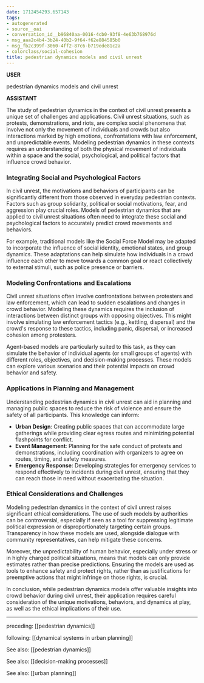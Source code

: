 ```yaml
---
date: 1712454293.657143
tags:
- autogenerated
- source__oai
- conversation_id__b96840aa-0016-4cb0-93f8-4e63b768976d
- msg_aaa2c4b4-3b24-40b2-9f64-f62e884585b0
- msg_fb2c399f-3060-4ff2-87c6-b719ede81c2a
- colorclass/social-cohesion
title: pedestrian dynamics models and civil unrest
---
```


**USER**

pedestrian dynamics models and civil unrest


**ASSISTANT**

The study of pedestrian dynamics in the context of civil unrest presents a unique set of challenges and applications. Civil unrest situations, such as protests, demonstrations, and riots, are complex social phenomena that involve not only the movement of individuals and crowds but also interactions marked by high emotions, confrontations with law enforcement, and unpredictable events. Modeling pedestrian dynamics in these contexts requires an understanding of both the physical movement of individuals within a space and the social, psychological, and political factors that influence crowd behavior.

### Integrating Social and Psychological Factors

In civil unrest, the motivations and behaviors of participants can be significantly different from those observed in everyday pedestrian contexts. Factors such as group solidarity, political or social motivations, fear, and aggression play crucial roles. Models of pedestrian dynamics that are applied to civil unrest situations often need to integrate these social and psychological factors to accurately predict crowd movements and behaviors.

For example, traditional models like the Social Force Model may be adapted to incorporate the influence of social identity, emotional states, and group dynamics. These adaptations can help simulate how individuals in a crowd influence each other to move towards a common goal or react collectively to external stimuli, such as police presence or barriers.

### Modeling Confrontations and Escalations

Civil unrest situations often involve confrontations between protesters and law enforcement, which can lead to sudden escalations and changes in crowd behavior. Modeling these dynamics requires the inclusion of interactions between distinct groups with opposing objectives. This might involve simulating law enforcement tactics (e.g., kettling, dispersal) and the crowd's response to these tactics, including panic, dispersal, or increased cohesion among protesters.

Agent-based models are particularly suited to this task, as they can simulate the behavior of individual agents (or small groups of agents) with different roles, objectives, and decision-making processes. These models can explore various scenarios and their potential impacts on crowd behavior and safety.

### Applications in Planning and Management

Understanding pedestrian dynamics in civil unrest can aid in planning and managing public spaces to reduce the risk of violence and ensure the safety of all participants. This knowledge can inform:

- **Urban Design**: Creating public spaces that can accommodate large gatherings while providing clear egress routes and minimizing potential flashpoints for conflict.
- **Event Management**: Planning for the safe conduct of protests and demonstrations, including coordination with organizers to agree on routes, timing, and safety measures.
- **Emergency Response**: Developing strategies for emergency services to respond effectively to incidents during civil unrest, ensuring that they can reach those in need without exacerbating the situation.

### Ethical Considerations and Challenges

Modeling pedestrian dynamics in the context of civil unrest raises significant ethical considerations. The use of such models by authorities can be controversial, especially if seen as a tool for suppressing legitimate political expression or disproportionately targeting certain groups. Transparency in how these models are used, alongside dialogue with community representatives, can help mitigate these concerns.

Moreover, the unpredictability of human behavior, especially under stress or in highly charged political situations, means that models can only provide estimates rather than precise predictions. Ensuring the models are used as tools to enhance safety and protect rights, rather than as justifications for preemptive actions that might infringe on those rights, is crucial.

In conclusion, while pedestrian dynamics models offer valuable insights into crowd behavior during civil unrest, their application requires careful consideration of the unique motivations, behaviors, and dynamics at play, as well as the ethical implications of their use.


---

preceding: [[pedestrian dynamics]]  


following: [[dynamical systems in urban planning]]

See also: [[pedestrian dynamics]]


See also: [[decision-making processes]]


See also: [[urban planning]]